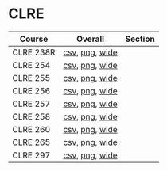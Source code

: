 # CLRE

| Course | Overall | Section |
| ------ | ------- | ------- |
| CLRE 238R | [csv](https://github.com/UCSD-Historical-Enrollment-Data/2025Spring/blob/main/overall/CLRE%20238R.csv), [png](https://raw.githubusercontent.com/UCSD-Historical-Enrollment-Data/2025Spring/main/plot_overall/CLRE%20238R.png), [wide](https://raw.githubusercontent.com/UCSD-Historical-Enrollment-Data/2025Spring/main/plot_overall_wide/CLRE%20238R.png) |  |
| CLRE 254 | [csv](https://github.com/UCSD-Historical-Enrollment-Data/2025Spring/blob/main/overall/CLRE%20254.csv), [png](https://raw.githubusercontent.com/UCSD-Historical-Enrollment-Data/2025Spring/main/plot_overall/CLRE%20254.png), [wide](https://raw.githubusercontent.com/UCSD-Historical-Enrollment-Data/2025Spring/main/plot_overall_wide/CLRE%20254.png) |  |
| CLRE 255 | [csv](https://github.com/UCSD-Historical-Enrollment-Data/2025Spring/blob/main/overall/CLRE%20255.csv), [png](https://raw.githubusercontent.com/UCSD-Historical-Enrollment-Data/2025Spring/main/plot_overall/CLRE%20255.png), [wide](https://raw.githubusercontent.com/UCSD-Historical-Enrollment-Data/2025Spring/main/plot_overall_wide/CLRE%20255.png) |  |
| CLRE 256 | [csv](https://github.com/UCSD-Historical-Enrollment-Data/2025Spring/blob/main/overall/CLRE%20256.csv), [png](https://raw.githubusercontent.com/UCSD-Historical-Enrollment-Data/2025Spring/main/plot_overall/CLRE%20256.png), [wide](https://raw.githubusercontent.com/UCSD-Historical-Enrollment-Data/2025Spring/main/plot_overall_wide/CLRE%20256.png) |  |
| CLRE 257 | [csv](https://github.com/UCSD-Historical-Enrollment-Data/2025Spring/blob/main/overall/CLRE%20257.csv), [png](https://raw.githubusercontent.com/UCSD-Historical-Enrollment-Data/2025Spring/main/plot_overall/CLRE%20257.png), [wide](https://raw.githubusercontent.com/UCSD-Historical-Enrollment-Data/2025Spring/main/plot_overall_wide/CLRE%20257.png) |  |
| CLRE 258 | [csv](https://github.com/UCSD-Historical-Enrollment-Data/2025Spring/blob/main/overall/CLRE%20258.csv), [png](https://raw.githubusercontent.com/UCSD-Historical-Enrollment-Data/2025Spring/main/plot_overall/CLRE%20258.png), [wide](https://raw.githubusercontent.com/UCSD-Historical-Enrollment-Data/2025Spring/main/plot_overall_wide/CLRE%20258.png) |  |
| CLRE 260 | [csv](https://github.com/UCSD-Historical-Enrollment-Data/2025Spring/blob/main/overall/CLRE%20260.csv), [png](https://raw.githubusercontent.com/UCSD-Historical-Enrollment-Data/2025Spring/main/plot_overall/CLRE%20260.png), [wide](https://raw.githubusercontent.com/UCSD-Historical-Enrollment-Data/2025Spring/main/plot_overall_wide/CLRE%20260.png) |  |
| CLRE 265 | [csv](https://github.com/UCSD-Historical-Enrollment-Data/2025Spring/blob/main/overall/CLRE%20265.csv), [png](https://raw.githubusercontent.com/UCSD-Historical-Enrollment-Data/2025Spring/main/plot_overall/CLRE%20265.png), [wide](https://raw.githubusercontent.com/UCSD-Historical-Enrollment-Data/2025Spring/main/plot_overall_wide/CLRE%20265.png) |  |
| CLRE 297 | [csv](https://github.com/UCSD-Historical-Enrollment-Data/2025Spring/blob/main/overall/CLRE%20297.csv), [png](https://raw.githubusercontent.com/UCSD-Historical-Enrollment-Data/2025Spring/main/plot_overall/CLRE%20297.png), [wide](https://raw.githubusercontent.com/UCSD-Historical-Enrollment-Data/2025Spring/main/plot_overall_wide/CLRE%20297.png) |  |
